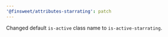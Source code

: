 ```yaml
---
'@finsweet/attributes-starrating': patch
---
```


Changed default `is-active` class name to `is-active-starrating`.
